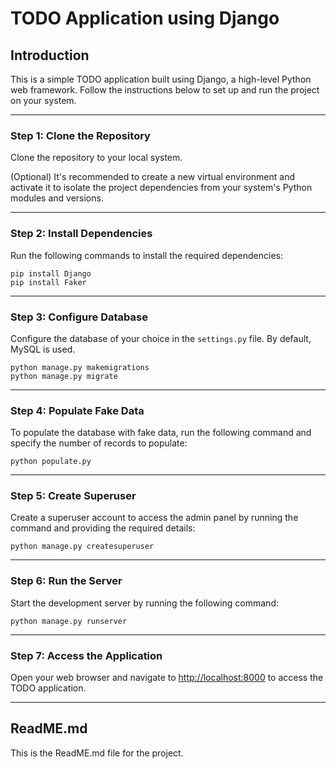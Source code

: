 # TODO Application using Django

## Introduction
This is a simple TODO application built using Django, a high-level Python web framework. Follow the instructions below to set up and run the project on your system.

---

### Step 1: Clone the Repository
Clone the repository to your local system.

(Optional) It's recommended to create a new virtual environment and activate it to isolate the project dependencies from your system's Python modules and versions.

---

### Step 2: Install Dependencies
Run the following commands to install the required dependencies:
```
pip install Django
pip install Faker
```
 
---

### Step 3: Configure Database
Configure the database of your choice in the `settings.py` file. By default, MySQL is used.
```
python manage.py makemigrations
python manage.py migrate
```

---

### Step 4: Populate Fake Data
To populate the database with fake data, run the following command and specify the number of records to populate:
```
python populate.py
```
---

### Step 5: Create Superuser
Create a superuser account to access the admin panel by running the command and providing the required details:
```
python manage.py createsuperuser
```
---

### Step 6: Run the Server
Start the development server by running the following command:
```
python manage.py runserver
```
---

### Step 7: Access the Application
Open your web browser and navigate to [http://localhost:8000](http://localhost:8000) to access the TODO application.

---

## ReadME.md
This is the ReadME.md file for the project.
